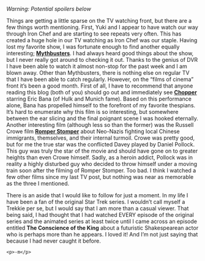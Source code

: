 <p><i>Warning: Potential spoilers below</i><br />

Things are getting a little sparse on the TV watching front, but there are a few things worth mentioning.  First, Yuki and I appear to have watch our way through Iron Chef and are starting to see repeats very often.  This has created a huge hole in our TV watching as Iron Chef was our staple.  Having lost my favorite show, I was fortunate enough to find another equally interesting; <b><a href="http://en.wikipedia.org/wiki/Mythbusters">Mythbusters</a></b>.  I had always heard good things about the show, but I never really got around to checking it out.  Thanks to the genius of DVR I have been able to watch it almost non-stop for the past week and I am blown away.  Other than Mythbusters, there is nothing else on regular TV that I have been able to catch regularly.  However, on the &#8220;films of cinema&#8221; front it&#8217;s been a good month.  First of all, I have to recommend that anyone reading this blog (both of you) should go out and immediately see <b><a href="http://www.imdb.com/title/tt0221073/">Chopper</a></b> starring Eric Bana (of Hulk and Munich fame).  Based on this performance alone, Bana has propelled himself to the forefront of my favorite thespians.  It&#8217;s hard to enumerate why this film is so interesting, but somewhere between the ear slicing and the final poignant scene I was hooked eternally.  Another interesting film (although less so than the former) was the Russell Crowe film <b><a href="http://www.imdb.com/title/tt0105275/">Romper Stomper</a></b> about Neo-Nazis fighting local Chinese immigrants, themselves, and their internal turmoil.  Crowe was pretty good, but for me the true star was the conflicted Davey played by Daniel Pollock.  This guy was truly the star of the movie and should have gone on to greater heights than even Crowe himself.  Sadly, as a heroin addict, Pollock was in reality a highly disturbed guy who decided to throw himself under a moving train soon after the filming of Romper Stomper.  Too bad.  I think I watched a few other films since my last TV post, but nothing was near as memorable as the three I mentioned.  </p>
	<p>There is an aside that I would like to follow for just a moment.  In my life I have been a fan of the original Star Trek series.  I wouldn&#8217;t call myself a Trekkie per se, but I would say that I am more than a casual viewer.  That being said, I had thought that I had watched EVERY episode of the original series and the animated series at least twice until I came across an episode entitled <b>The Conscience of the King</b> about a futuristic Shakespearean actor who is perhaps more than he appears.  I loved it!  And I&#8217;m not just saying that because I had never caught it before.  </p>

	<p>-m</p>
